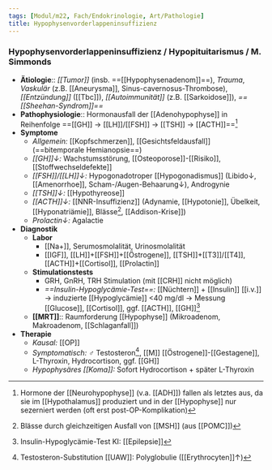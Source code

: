 ```yaml
---
tags: [Modul/m22, Fach/Endokrinologie, Art/Pathologie]
title: Hypophysenvorderlappeninsuffizienz
---
```

### Hypophysenvorderlappeninsuffizienz / Hypopituitarismus / M. Simmonds
- **Ätiologie**:: *[[Tumor]]* (insb. ==[[Hypophysenadenom]]==), *Trauma*, *Vaskulär* (z.B. [[Aneurysma]], Sinus-cavernosus-Thrombose), *[[Entzündung]]* ([[Tbc]]), *[[Autoimmunität]]* (z.B. [[Sarkoidose]]), *==[[Sheehan-Syndrom]]==*
- **Pathophysiologie**:: Hormonausfall der [[Adenohypophyse]] in Reihenfolge ==[[GH]] → [[LH]]/[[FSH]] → [[TSH]] → [[ACTH]]==[^4]
- **Symptome**
	- *Allgemein:* [[Kopfschmerzen]], [[Gesichtsfeldausfall]] (==bitemporale Hemianopsie==)
	- *[[GH]]↓:* Wachstumsstörung, [[Osteoporose]]-[[Risiko]], [[Stoffwechseldefekte]]
	- *[[FSH]]/[[LH]]↓:* Hypogonadotroper [[Hypogonadismus]] (Libido↓, [[Amenorrhoe]], Scham-/Augen-Behaarung↓), Androgynie
	- *[[TSH]]↓:* [[Hypothyreose]]
	- *[[ACTH]]↓:* [[NNR-Insuffizienz]] (Adynamie, [[Hypotonie]], Übelkeit, [[Hyponatriämie]], Blässe[^1], [[Addison-Krise]])
	- *Prolactin↓:* Agalactie
- **Diagnostik**
	- **Labor**
		- [[Na+]], Serumosmolalität, Urinosmolalität
		- [[IGF]], [[LH]]+[[FSH]]+[[Östrogene]], [[TSH]]+[[T3]]/[[T4]], [[ACTH]]+[[Cortisol]], [[Prolactin]]
	- **Stimulationstests**
		- GRH, GnRH, TRH Stimulation (mit [[CRH]] nicht möglich)
		- *==Insulin-Hypoglycämie-Test==:* [[Nüchtern]] + [[Insulin]] [[i.v.]] → induzierte [[Hypoglycämie]] <40 mg/dl → Messung [[Glucose]], [[Cortisol]], ggf. [[ACTH]], [[GH]][^2]
	- **[[MRT]]**:: Raumforderung [[Hypophyse]] (Mikroadenom, Makroadenom, [[Schlaganfall]])
- **Therapie**
	- *Kausal:* [[OP]]
	- *Symptomatisch:* ♂ Testosteron[^3], [[M]] [[Östrogene]]-[[Gestagene]], L-Thyroxin, Hydrocortison, ggf. [[GH]]
	- *Hypophysäres [[Koma]]:* Sofort Hydrocortison + später L-Thyroxin

[^1]: Blässe durch gleichzeitigen Ausfall von [[MSH]] (aus [[POMC]])
[^2]: Insulin-Hypoglycämie-Test KI: [[Epilepsie]]
[^3]: Testosteron-Substitution [[UAW]]: Polyglobulie ([[Erythrocyten]]↑)
[^4]: Hormone der [[Neurohypophyse]] (v.a. [[ADH]]) fallen als letztes aus, da sie im [[Hypothalamus]] produziert und in der [[Hypophyse]] nur sezerniert werden (oft erst post-OP-Komplikation)